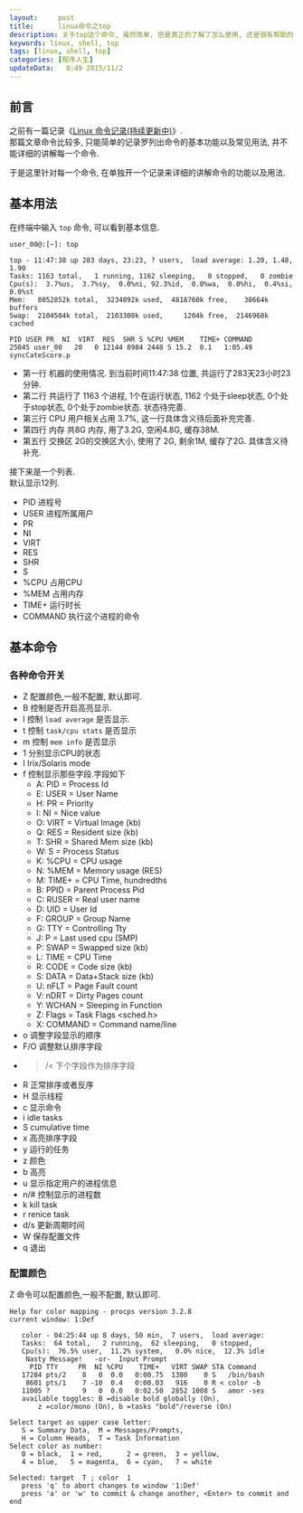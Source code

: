 ```yaml
---
layout:     post
title:      linux命令之top
description: 关于top这个命令, 虽然简单, 但是真正的了解了怎么使用, 还是很有帮助的.  
keywords: linux, shell, top
tags: [linux, shell, top]
categories: [程序人生]
updateData:   8:49 2015/11/2
---
```


## 前言

之前有一篇记录《[Linux 命令记录(持续更新中)](http://github.tiankonguse.com/blog/2014/09/30/linux-command/)》.  
那篇文章命令比较多, 只能简单的记录罗列出命令的基本功能以及常见用法, 并不能详细的讲解每一个命令.  

于是这里针对每一个命令, 在单独开一个记录来详细的讲解命令的功能以及用法.  


## 基本用法

在终端中输入 `top` 命令, 可以看到基本信息.  

```
user_00@:[~]: top

top - 11:47:38 up 283 days, 23:23, ? users,  load average: 1.20, 1.48, 1.90
Tasks: 1163 total,   1 running, 1162 sleeping,   0 stopped,   0 zombie
Cpu(s):  3.7%us,  3.7%sy,  0.0%ni, 92.3%id,  0.0%wa,  0.0%hi,  0.4%si,  0.0%st
Mem:   8052852k total,  3234092k used,  4818760k free,    38664k buffers
Swap:  2104504k total,  2103300k used,     1204k free,  2146968k cached

PID USER PR  NI  VIRT  RES  SHR S %CPU %MEM    TIME+ COMMAND              
25045 user_00   20   0 12144 8984 2448 S 15.2  0.1   1:05.49 syncCateScore.p
```


* 第一行 机器的使用情况. 到当前时间11:47:38 位置,  共运行了283天23小时23分钟.  
* 第二行 共运行了 1163 个进程, 1个在运行状态, 1162 个处于sleep状态, 0个处于stop状态, 0个处于zombie状态.  状态待完善.  
* 第三行 CPU 用户相关占用 3.7%, 这一行具体含义待后面补充完善.  
* 第四行 内存 共8G 内存, 用了3.2G, 空闲4.8G, 缓存38M.  
* 第五行 交换区  2G的交换区大小, 使用了 2G, 剩余1M, 缓存了2G.  具体含义待补充.  


接下来是一个列表.  
默认显示12列.  

* PID 进程号
* USER 进程所属用户
* PR 
* NI
* VIRT
* RES
* SHR
* S       
* %CPU  占用CPU
* %MEM  占用内存
* TIME+ 运行时长
* COMMAND 执行这个进程的命令


## 基本命令


### 各种命令开关

* Z 配置颜色,一般不配置, 默认即可.   
* B 控制是否开启高亮显示.  
* l 控制 `load average` 是否显示.  
* t 控制  `task/cpu stats` 是否显示
* m 控制 `mem info` 是否显示
* 1 分别显示CPU的状态
* I Irix/Solaris mode 
* f 控制显示那些字段.字段如下  
    * A: PID        = Process Id
    * E: USER       = User Name
    * H: PR         = Priority
    * I: NI         = Nice value
    * O: VIRT       = Virtual Image (kb)
    * Q: RES        = Resident size (kb)
    * T: SHR        = Shared Mem size (kb)
    * W: S          = Process Status
    * K: %CPU       = CPU usage
    * N: %MEM       = Memory usage (RES)
    * M: TIME+      = CPU Time, hundredths
    * B: PPID       = Parent Process Pid
    * C: RUSER      = Real user name
    * D: UID        = User Id
    * F: GROUP      = Group Name
    * G: TTY        = Controlling Tty
    * J: P          = Last used cpu (SMP)
    * P: SWAP       = Swapped size (kb)
    * L: TIME       = CPU Time
    * R: CODE       = Code size (kb)
    * S: DATA       = Data+Stack size (kb)
    * U: nFLT       = Page Fault count
    * V: nDRT       = Dirty Pages count
    * Y: WCHAN      = Sleeping in Function
    * Z: Flags      = Task Flags <sched.h>
    * X: COMMAND    = Command name/line
* o 调整字段显示的顺序
* F/O 调整默认排序字段
* >/< 下个字段作为排序字段
* R 正常排序或者反序
* H 显示线程
* c 显示命令
* i idle tasks
* S cumulative time
* x 高亮排序字段
* y 运行的任务
* z 颜色
* b 高亮
* u 显示指定用户的进程信息
* n/# 控制显示的进程数
* k kill task
* r renice task
* d/s 更新周期时间
* W 保存配置文件
* q 退出




### 配置颜色

Z 命令可以配置颜色,一般不配置, 默认即可.  

```
Help for color mapping - procps version 3.2.8
current window: 1:Def

   color - 04:25:44 up 8 days, 50 min,  7 users,  load average:
   Tasks:  64 total,   2 running,  62 sleeping,   0 stopped,
   Cpu(s):  76.5% user,  11.2% system,   0.0% nice,  12.3% idle
    Nasty Message!   -or-  Input Prompt
     PID TTY     PR  NI %CPU    TIME+   VIRT SWAP STA Command  
   17284 pts/2    8   0  0.0   0:00.75  1380    0 S   /bin/bash 
    8601 pts/1    7 -10  0.4   0:00.03   916    0 R < color -b 
   11005 ?        9   0  0.0   0:02.50  2852 1008 S   amor -ses 
   available toggles: B =disable bold globally (On),
       z =color/mono (On), b =tasks "bold"/reverse (On)

Select target as upper case letter:
   S = Summary Data,  M = Messages/Prompts,
   H = Column Heads,  T = Task Information
Select color as number:
   0 = black,  1 = red,      2 = green,  3 = yellow,
   4 = blue,   5 = magenta,  6 = cyan,   7 = white

Selected: target  T ; color  1 
   press 'q' to abort changes to window '1:Def'
   press 'a' or 'w' to commit & change another, <Enter> to commit and end
```

